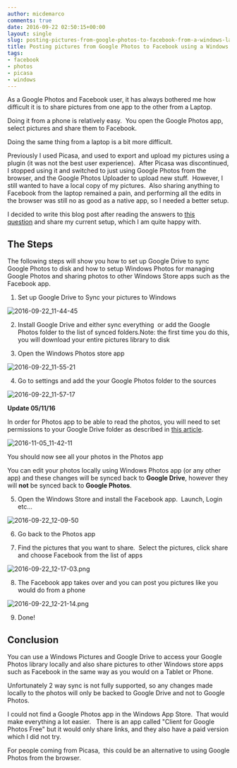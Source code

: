 ```yaml
---
author: micdemarco
comments: true
date: 2016-09-22 02:50:15+00:00
layout: single
slug: posting-pictures-from-google-photos-to-facebook-from-a-windows-laptop
title: Posting pictures from Google Photos to Facebook using a Windows Laptop
tags:
- facebook
- photos
- picasa
- windows
---
```


As a Google Photos and Facebook user, it has always bothered me how difficult it is to share pictures from one app to the other from a Laptop.

Doing it from a phone is relatively easy.  You open the Google Photos app, select pictures and share them to Facebook.

Doing the same thing from a laptop is a bit more difficult.

Previously I used Picasa, and used to export and upload my pictures using a plugin (it was not the best user experience).  After Picasa was discontinued, I stopped using it and switched to just using Google Photos from the browser, and the Google Photos Uploader to upload new stuff.  However, I still wanted to have a local copy of my pictures.  Also sharing anything to Facebook from the laptop remained a pain, and performing all the edits in the browser was still no as good as a native app, so I needed a better setup.

I decided to write this blog post after reading the answers to [this question](https://productforums.google.com/forum/#!topic/photos/p9aK7m4sMyM) and share my current setup, which I am quite happy with.

## The Steps

The following steps will show you how to set up Google Drive to sync Google Photos to disk and how to setup Windows Photos for managing Google Photos and sharing photos to other Windows Store apps such as the Facebook app.

1) Set up Google Drive to Sync your pictures to Windows

![2016-09-22_11-44-45](/assets/images/2016-09-22_11-44-45.png)

2) Install Google Drive and either sync everything  or add the Google Photos folder to the list of synced folders.Note: the first time you do this, you will download your entire pictures library to disk

3) Open the Windows Photos store app

![2016-09-22_11-55-21](/assets/images/2016-09-22_11-55-21.png)

4) Go to settings and add the your Google Photos folder to the sources

![2016-09-22_11-57-17](/assets/images/2016-09-22_11-57-17.png)

**Update 05/11/16**

In order for Photos app to be able to read the photos, you will need to set permissions to your Google Drive folder as described in [this article](http://superuser.com/questions/485719/windows-7-index-search-does-not-work-in-google-drive-folder).

![2016-11-05_11-42-11](/assets/images/2016-11-05_11-42-11.png)

You should now see all your photos in the Photos app

You can edit your photos locally using Windows Photos app (or any other app) and these changes will be synced back to **Google Drive**, however they will **not** be synced back to **Google Photos**.

5) Open the Windows Store and install the Facebook app.  Launch, Login etc...

![2016-09-22_12-09-50](/assets/images/2016-09-22_12-09-50.png)

6) Go back to the Photos app

7) Find the pictures that you want to share.  Select the pictures, click share and choose Facebook from the list of apps

![2016-09-22_12-17-03.png](/assets/images/2016-09-22_12-17-03.png)

8) The Facebook app takes over and you can post you pictures like you would do from a phone

![2016-09-22_12-21-14.png](/assets/images/2016-09-22_12-21-141.png)

9) Done!

## Conclusion

You can use a Windows Pictures and Google Drive to access your Google Photos library locally and also share pictures to other Windows store apps such as Facebook in the same way as you would on a Tablet or Phone.

Unfortunately 2 way sync is not fully supported, so any changes made locally to the photos will only be backed to Google Drive and not to Google Photos.

I could not find a Google Photos app in the Windows App Store.  That would make everything a lot easier.   There is an app called "Client for Google Photos Free" but it would only share links, and they also have a paid version which I did not try.

For people coming from Picasa,  this could be an alternative to using Google Photos from the browser.
